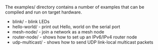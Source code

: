 The examples/ directory contains a number of examples that can be
compiled and run on target hardware.

* blink/ - blink LEDs
* hello-world/ - print out Hello, world on the serial port
* mesh-node/ - join a network as a mesh node
* router-node/ - shows how to set up an IPv6/IPv4 router node
* udp-multicast/ - shows how to send UDP link-local multicast packets
